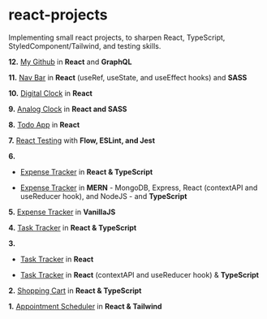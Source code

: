 # react-projects

Implementing small react projects, to sharpen React, TypeScript, StyledComponent/Tailwind, and testing skills.

**12.** [My Github](https://github.com/whoinlee/myGitHub_ReactGraphQL) in **React** and **GraphQL**

**11.** [Nav Bar](https://github.com/whoinlee/stretchDaily30_reactJS/tree/main/p11_navbar) in **React** (useRef, useState, and useEffect hooks) and **SASS**

**10.** [Digital Clock](https://github.com/whoinlee/stretchDaily30_reactJS/tree/main/p10_digital-clock) in **React**

**9.** [Analog Clock](https://github.com/whoinlee/stretchDaily30_reactJS/tree/main/p09_analog-clock) in **React and SASS**

**8.** [Todo App](https://github.com/whoinlee/stretchDaily30_reactJS/tree/main/p08_todo) in **React**

**7.** [React Testing](https://github.com/whoinlee/stretchDaily30_reactJS/tree/main/p07_reactTesting) with **Flow, ESLint, and Jest**

**6.**

- [Expense Tracker](https://github.com/whoinlee/stretchDaily30_reactJS/tree/main/p06_expense-tracker-reactType) in **React & TypeScript**

- [Expense Tracker](https://github.com/whoinlee/expenseTracker_MERN) in **MERN** - MongoDB, Express, React (contextAPI and useReducer hook), and NodeJS - and **TypeScript**

**5.** [Expense Tracker](https://github.com/whoinlee/stretchDaily30_reactJS/tree/main/p05_expense-tracker-vanillaJS) in **VanillaJS**

**4.** [Task Tracker](https://github.com/whoinlee/stretchDaily30_reactJS/tree/main/p04_task-tracker-reactType) in **React & TypeScript**

**3.**

- [Task Tracker](https://github.com/whoinlee/stretchDaily30_reactJS/tree/main/p03_task-tracker-react) in **React**

- [Task Tracker](https://github.com/whoinlee/taskTracker_ReactType) in **React** (contextAPI and useReducer hook) & **TypeScript**

**2.** [Shopping Cart](https://github.com/whoinlee/stretchDaily30_reactJS/tree/main/p02_shopping-cart) in **React & TypeScript**

**1.** [Appointment Scheduler](https://github.com/whoinlee/stretchDaily30_reactJS/tree/main/p01_appointment-scheduler) in **React & Tailwind**
